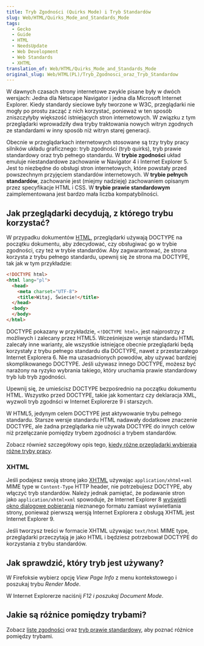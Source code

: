 ```yaml
---
title: Tryb Zgodności (Quirks Mode) i Tryb Standardów
slug: Web/HTML/Quirks_Mode_and_Standards_Mode
tags:
  - Gecko
  - Guide
  - HTML
  - NeedsUpdate
  - Web Development
  - Web Standards
  - XHTML
translation_of: Web/HTML/Quirks_Mode_and_Standards_Mode
original_slug: Web/HTML(PL)/Tryb_Zgodnosci_oraz_Tryb_Standardow
---
```

W dawnych czasach strony internetowe zwykle pisane były w dwóch wersjach: Jedna dla Netscape Navigator i jedna dla Microsoft Internet Explorer. Kiedy standardy sieciowe były tworzone w W3C, przeglądarki nie mogły po prostu zacząć z nich korzystać, ponieważ w ten sposób zniszczyłyby większość istniejących stron internetowych. W związku z tym przeglądarki wprowadziły dwa tryby traktowania nowych witryn zgodnych ze standardami w inny sposób niż witryn starej generacji.

Obecnie w przeglądarkach internetowych stosowane są trzy tryby pracy silników układu graficznego: tryb zgodności (tryb quirks), tryb prawie standardowy oraz tryb pełnego standardu. W **trybie zgodności** układ emuluje niestandardowe zachowanie w Navigator 4 i Internet Explorer 5. Jest to niezbędne do obsługi stron internetowych, które powstały przed powszechnym przyjęciem standardów internetowych. W **trybie pełnych standardów**, zachowanie jest (miejmy nadzieję) zachowaniem opisanym przez specyfikacje HTML i CSS. W **trybie prawie standardowym** zaimplementowana jest bardzo mała liczba kompatybilności.

## Jak przeglądarki decydują, z którego trybu korzystać?

W przypadku dokumentów [HTML](</pl/docs/Web/HTML(PL)> "/en-US/docs/HTML"), przeglądarki używają DOCTYPE na początku dokumentu, aby zdecydować, czy obsługiwać go w trybie zgodności, czy też w trybie standardów. Aby zagwarantować, że strona korzysta z trybu pełnego standardu, upewnij się że strona ma DOCTYPE, tak jak w tym przykładzie:

```html
<!DOCTYPE html>
<html lang="pl">
  <head>
    <meta charset="UTF-8">
    <title>Witaj, Świecie!</title>
  </head>
  <body>
  </body>
</html>
```

DOCTYPE pokazany w przykładzie, `<!DOCTYPE html>`, jest najprostrzy z możliwych i zalecany przez HTML5. Wcześniejsze wersje standardu HTML zalecały inne warianty, ale wszystkie istniejące obecnie przeglądarki będą korzystały z trybu pełnego standardu dla DOCTYPE, nawet z przestarzałego Internet Explorera 6. Nie ma uzasadnionych powodów, aby używać bardziej skomplikowanego DOCTYPE. Jeśli używasz innego DOCTYPE, możesz być narażony na ryzyko wybrania takiego, który uruchamia prawie standardowy tryb lub tryb zgodności.

Upewnij się, że umieścisz DOCTYPE bezpośrednio na początku dokumentu HTML. Wszystko przed DOCTYPE, takie jak komentarz czy deklaracja XML, wyzwoli tryb zgodnści w Internet Explorerze 9 i starszych.

W HTML5, jedynym celem DOCTYPE jest aktywowanie trybu pełnego standardu. Starsze wersje standardu HTML nadawały dodatkowe znaczenie DOCTYPE, ale żadna przeglądarka nie używała DOCTYPE do innych celów niż przełączanie pomiędzy trybem zgodności a trybem standardów.

Zobacz również szczegółowy opis tego, [kiedy różne przeglądarki wybierają różne tryby pracy](http://hsivonen.iki.fi/doctype/).

### XHTML

Jeśli podajesz swoją stronę jako [XHTML](/pl/docs/XHTML "XHTML") używając `application/xhtml+xml` MIME type w `Content-Type` HTTP header, nie potrzebujesz DOCTYPE, aby włączyć tryb standardów. Należy jednak pamiętać, że podawanie stron jako `application/xhtml+xml` spowoduje, że Internet Explorer 8 [wyświetli okno dialogowe pobierania](/pl/docs/XHTML#Support "XHTML") nieznanego formatu zamiast wyświetlania strony, ponieważ pierwszą wersją Internet Explorera z obsługą XHTML jest Internet Explorer 9.

Jeśli tworzysz treści w formacie XHTML używając `text/html` MIME type, przeglądarki przeczytają je jako HTML i będziesz potrzebował DOCTYPE do korzystania z trybu standardów.

## Jak sprawdzić, który tryb jest używany?

W Firefoksie wybierz opcję *View Page Info* z menu kontekstowego i poszukaj trybu *Render Mode*.

W Internet Explorerze naciśnij *F12 i poszukaj* *Document Mode*.

## Jakie są różnice pomiędzy trybami?

Zobacz [listę zgodności](/pl/docs/Mozilla/Mozilla_quirks_mode_behavior "Mozilla_Quirks_Mode_Behavior") oraz [tryb prawie standardowy](/pl/docs/Mozilla/Gecko_Almost_Standards_Mode "Gecko%27s_%22Almost_Standards%22_Mode"), aby poznać różnice pomiędzy trybami.
